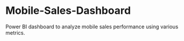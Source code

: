 # Mobile-Sales-Dashboard
Power BI dashboard to analyze mobile sales performance using various metrics.
